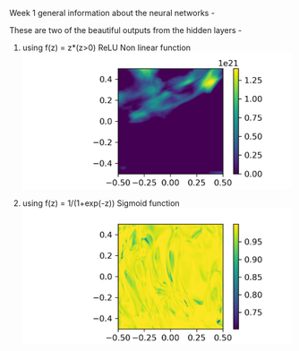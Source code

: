 Week 1 general information about the neural networks -

These are two of the beautiful outputs from the hidden layers -
1. using f(z) = z*(z>0) ReLU Non linear function
![Image of output](../materials/Figure_1.png?raw=true "ReLU")

2. using f(z) = 1/(1+exp(-z)) Sigmoid function
![Image of sigmoid](../materials/Figure_2.png?raw=true "Sigmoid")